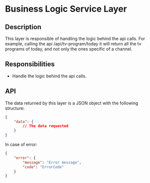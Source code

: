 # Business Logic Service Layer

## Description

This layer is responsible of handling the logic behind the api calls. For example, calling the api
/api/tv-program/today it will return all the tv programs of today, and not only the ones specific
of a channel.

## Responsibilities

- Handle the logic behind the api calls.

## API

The data returned by this layer is a JSON object with the following structure:

```json
{
    "data": {
        // The data requested
    }
}
```

In case of error:

```json
{
    "error": {
        "message": "Error message",
        "code": "ErrorCode"
    }
}
```
